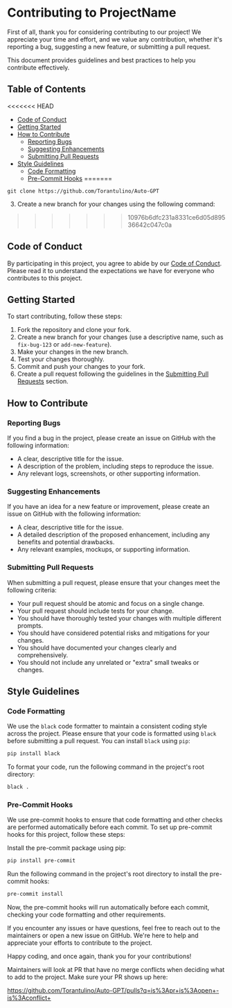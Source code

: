 # Contributing to ProjectName

First of all, thank you for considering contributing to our project! We appreciate your time and effort, and we value any contribution, whether it's reporting a bug, suggesting a new feature, or submitting a pull request.

This document provides guidelines and best practices to help you contribute effectively.

## Table of Contents

<<<<<<< HEAD
- [Code of Conduct](#code-of-conduct)
- [Getting Started](#getting-started)
- [How to Contribute](#how-to-contribute)
  - [Reporting Bugs](#reporting-bugs)
  - [Suggesting Enhancements](#suggesting-enhancements)
  - [Submitting Pull Requests](#submitting-pull-requests)
- [Style Guidelines](#style-guidelines)
  - [Code Formatting](#code-formatting)
  - [Pre-Commit Hooks](#pre-commit-hooks)
=======
```
git clone https://github.com/Torantulino/Auto-GPT
```
3. Create a new branch for your changes using the following command:
>>>>>>> 10976b6dfc231a8331ce6d05d89536642c047c0a

## Code of Conduct

By participating in this project, you agree to abide by our [Code of Conduct](CODE_OF_CONDUCT.md). Please read it to understand the expectations we have for everyone who contributes to this project.

## Getting Started

To start contributing, follow these steps:

1. Fork the repository and clone your fork.
2. Create a new branch for your changes (use a descriptive name, such as `fix-bug-123` or `add-new-feature`).
3. Make your changes in the new branch.
4. Test your changes thoroughly.
5. Commit and push your changes to your fork.
6. Create a pull request following the guidelines in the [Submitting Pull Requests](#submitting-pull-requests) section.

## How to Contribute

### Reporting Bugs

If you find a bug in the project, please create an issue on GitHub with the following information:

- A clear, descriptive title for the issue.
- A description of the problem, including steps to reproduce the issue.
- Any relevant logs, screenshots, or other supporting information.

### Suggesting Enhancements

If you have an idea for a new feature or improvement, please create an issue on GitHub with the following information:

- A clear, descriptive title for the issue.
- A detailed description of the proposed enhancement, including any benefits and potential drawbacks.
- Any relevant examples, mockups, or supporting information.

### Submitting Pull Requests

When submitting a pull request, please ensure that your changes meet the following criteria:

- Your pull request should be atomic and focus on a single change.
- Your pull request should include tests for your change.
- You should have thoroughly tested your changes with multiple different prompts.
- You should have considered potential risks and mitigations for your changes.
- You should have documented your changes clearly and comprehensively.
- You should not include any unrelated or "extra" small tweaks or changes.

## Style Guidelines

### Code Formatting

We use the `black` code formatter to maintain a consistent coding style across the project. Please ensure that your code is formatted using `black` before submitting a pull request. You can install `black` using `pip`:

```bash
pip install black
```

To format your code, run the following command in the project's root directory:

```bash
black .
```
### Pre-Commit Hooks
We use pre-commit hooks to ensure that code formatting and other checks are performed automatically before each commit. To set up pre-commit hooks for this project, follow these steps:

Install the pre-commit package using pip:
```bash
pip install pre-commit
```

Run the following command in the project's root directory to install the pre-commit hooks:
```bash
pre-commit install
```

Now, the pre-commit hooks will run automatically before each commit, checking your code formatting and other requirements.

If you encounter any issues or have questions, feel free to reach out to the maintainers or open a new issue on GitHub. We're here to help and appreciate your efforts to contribute to the project.

Happy coding, and once again, thank you for your contributions!

Maintainers will look at PR that have no merge conflicts when deciding what to add to the project. Make sure your PR shows up here:

https://github.com/Torantulino/Auto-GPT/pulls?q=is%3Apr+is%3Aopen+-is%3Aconflict+